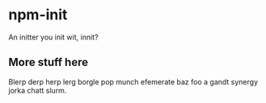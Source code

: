 # npm-init

An initter you init wit, innit?
















































<extoc></extoc>

## More stuff here

Blerp derp herp lerg borgle pop munch efemerate baz foo a gandt synergy
jorka chatt slurm.
